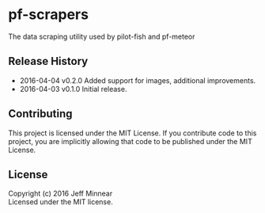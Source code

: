 # pf-scrapers

The data scraping utility used by pilot-fish and pf-meteor

## Release History
+ 2016-04-04 v0.2.0 Added support for images, additional improvements.
+ 2016-04-03 v0.1.0 Initial release.

## Contributing
This project is licensed under the MIT License. If you contribute code to this project, you are implicitly allowing that code to be published under the MIT License.

## License
Copyright (c) 2016 Jeff Minnear  
Licensed under the MIT license.
